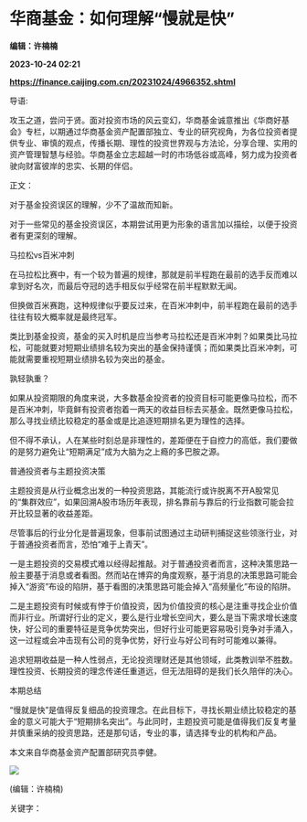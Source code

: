 # 华商基金：如何理解“慢就是快”
**编辑：许楠楠**

**2023-10-24 02:21**

**https://finance.caijing.com.cn/20231024/4966352.shtml**

导语:

攻玉之道，尝问于贤。面对投资市场的风云变幻，华商基金诚意推出《华商好基会》专栏，以期通过华商基金资产配置部独立、专业的研究视角，为各位投资者提供专业、审慎的观点，传播长期、理性的投资世界观与方法论，分享合理、实用的资产管理智慧与经验。华商基金立志超越一时的市场低谷或高峰，努力成为投资者驶向财富彼岸的忠实、长期的伴侣。

正文：

对于基金投资误区的理解，少不了温故而知新。

对于一些常见的基金投资误区，本期尝试用更为形象的语言加以描绘，以便于投资者有更深刻的理解。

马拉松vs百米冲刺

在马拉松比赛中，有一个较为普遍的规律，那就是前半程跑在最前的选手反而难以拿到好名次，而最后夺冠的选手相反似乎经常在前半程默默无闻。

但换做百米赛跑，这种规律似乎要反过来，在百米冲刺中，前半程跑在最前的选手往往有较大概率就是最终冠军。

类比到基金投资，基金的买入时机是应当参考马拉松还是百米冲刺？如果类比马拉松，可能就要对短期业绩排名较为突出的基金保持谨慎；而如果类比百米冲刺，可能就需要重视短期业绩排名较为突出的基金。

孰轻孰重？

如果从投资期限的角度来说，大多数基金投资者的投资目标可能更像马拉松，而不是百米冲刺，毕竟鲜有投资者抱着一两天的收益目标去买基金。既然更像马拉松，那么寻找业绩比较稳定的基金或是比追逐短期排名更为理性的选择。

但不得不承认，人在某些时刻总是非理性的，差距便在于自控力的高低，我们要做的是努力避免让“短期满足”成为大脑为之上瘾的多巴胺之源。

普通投资者与主题投资决策

主题投资是从行业概念出发的一种投资思路，其能流行或许脱离不开A股常见的“集群效应”，如果回溯A股市场历年表现，排名靠前与靠后的行业指数可能会拉开比较显著的收益差距。

尽管事后的行业分化是普遍现象，但事前试图通过主动研判捕捉这些领涨行业，对于普通投资者而言，恐怕“难于上青天”。

一是主题投资的交易模式难以经得起推敲。对于普通投资者而言，这种决策思路一般主要基于消息或者看图。然而站在博弈的角度观察，基于消息的决策思路可能会掉入“游资”布设的陷阱，基于看图的决策思路可能会掉入“高频量化”布设的陷阱。

二是主题投资有时候或有悖于价值投资，因为价值投资的核心是注重寻找企业价值而非行业。所谓好行业的定义，要么是行业增长空间大，要么是当下需求增长速度快，好公司的重要特征是竞争优势突出，但好行业可能更容易吸引竞争对手涌入，这一过程或会冲击现有公司的竞争优势，好行业与好公司有时可能难以兼得。

追求短期收益是一种人性弱点，无论投资理财还是其他领域，此类教训举不胜数。理性投资、长期投资的理念传递任重道远，但无法阻碍的是我们长久陪伴的决心。

本期总结

“慢就是快”是值得反复细品的投资理念。在此目标下，寻找长期业绩比较稳定的基金的意义可能大于“短期排名突出”。与此同时，主题投资可能是值得我们反复考量并慎重采纳的投资思路，还是那句话，专业的事，请选择专业的机构和产品。

本文来自华商基金资产配置部研究员李健。

![](https://tx1.cdn.caijing.com.cn/2014-03-27/114048455.jpg)

(编辑：许楠楠)

关键字：
